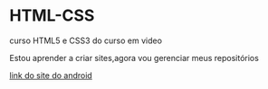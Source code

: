# HTML-CSS
 curso HTML5 e CSS3 do curso em video
 
Estou aprender a criar sites,agora vou gerenciar meus repositórios

<a href ='https://chuisso0.github.io/projeto-android/'>link do site do android</a>